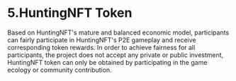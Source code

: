 # 5.HuntingNFT Token

Based on HuntingNFT's mature and balanced economic model, participants can fairly participate in HuntingNFT's P2E gameplay and receive corresponding token rewards. In order to achieve fairness for all participants, the project does not accept any private or public investment, HuntingNFT token can only be obtained by participating in the game ecology or community contribution.
